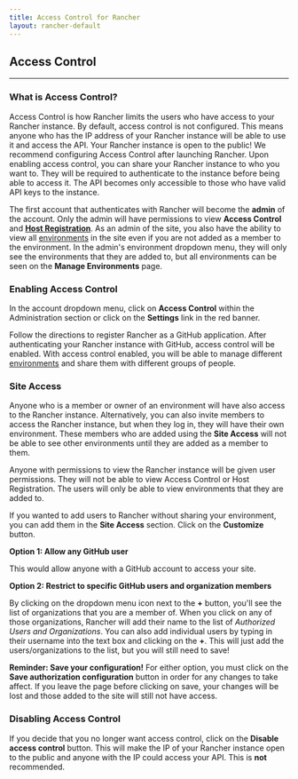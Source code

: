 ```yaml
---
title: Access Control for Rancher
layout: rancher-default
---
```


## Access Control
---

### What is Access Control?

Access Control is how Rancher limits the users who have access to your Rancher instance. By default, access control is not configured. This means anyone who has the IP address of your Rancher instance will be able to use it and access the API. Your Rancher instance is open to the public! We recommend configuring Access Control after launching Rancher. Upon enabling access control, you can share your Rancher instance to who you want to. They will be required to authenticate to the instance before being able to access it. The API becomes only accessible to those who have valid API keys to the instance. 

The first account that authenticates with Rancher will become the **admin** of the account. Only the admin will have permissions to view **Access Control** and **[Host Registration]({{site.baseurl}}/rancher/configuration/host-registration/)**. As an admin of the site, you also have the ability to view all [environments]({{site.baseurl}}/rancher/configuration/environments/) in the site even if you are not added as a member to the environment. In the admin's environment dropdown menu, they will only see the environments that they are added to, but all environments can be seen on the **Manage Environments** page.

### Enabling Access Control

In the account dropdown menu, click on **Access Control** within the Administration section or click on the **Settings** link in the red banner.

Follow the directions to register Rancher as a GitHub application. After authenticating your Rancher instance with GitHub, access control will be enabled. With access control enabled, you will be able to manage different [environments]({{site.baseurl}}/rancher/configuration/environments/) and share them with different groups of people.

### Site Access

Anyone who is a member or owner of an environment will have also access to the Rancher instance. Alternatively, you can also invite members to access the Rancher instance, but when they log in, they will have their own environment. These members who are added using the **Site Access** will not be able to see other environments until they are added as a member to them.

Anyone with permissions to view the Rancher instance will be given user permissions. They will not be able to view Access Control or Host Registration. The users will only be able to view environments that they are added to. 

If you wanted to add users to Rancher without sharing your environment, you can add them in the **Site Access** section. Click on the **Customize** button.

**Option 1: Allow any GitHub user** 

This would allow anyone with a GitHub account to access your site.  

**Option 2: Restrict to specific GitHub users and organization members**

By clicking on the dropdown menu icon next to the **+** button, you'll see the list of organizations that you are a member of. When you click on any of those organizations, Rancher will add their name to the list of _Authorized Users and Organizations_. You can also add individual users by typing in their username into the text box and clicking on the **+**. This will just add the users/organizations to the list, but you will still need to save!

**Reminder: Save your configuration!**
For either option, you must click on the **Save authorization configuration** button in order for any changes to take affect. If you leave the page before clicking on save, your changes will be lost and those added to the site will still not have access.

### Disabling Access Control

If you decide that you no longer want access control, click on the **Disable access control** button. This will make the IP of your Rancher instance open to the public and anyone with the IP could access your API. This is **not** recommended.